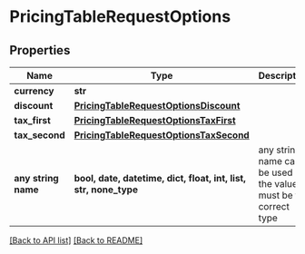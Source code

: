 # PricingTableRequestOptions


## Properties
Name | Type | Description | Notes
------------ | ------------- | ------------- | -------------
**currency** | **str** |  | [optional] 
**discount** | [**PricingTableRequestOptionsDiscount**](PricingTableRequestOptionsDiscount.md) |  | [optional] 
**tax_first** | [**PricingTableRequestOptionsTaxFirst**](PricingTableRequestOptionsTaxFirst.md) |  | [optional] 
**tax_second** | [**PricingTableRequestOptionsTaxSecond**](PricingTableRequestOptionsTaxSecond.md) |  | [optional] 
**any string name** | **bool, date, datetime, dict, float, int, list, str, none_type** | any string name can be used but the value must be the correct type | [optional]

[[Back to API list]](../README.md#documentation-for-api-endpoints) [[Back to README]](../README.md)


